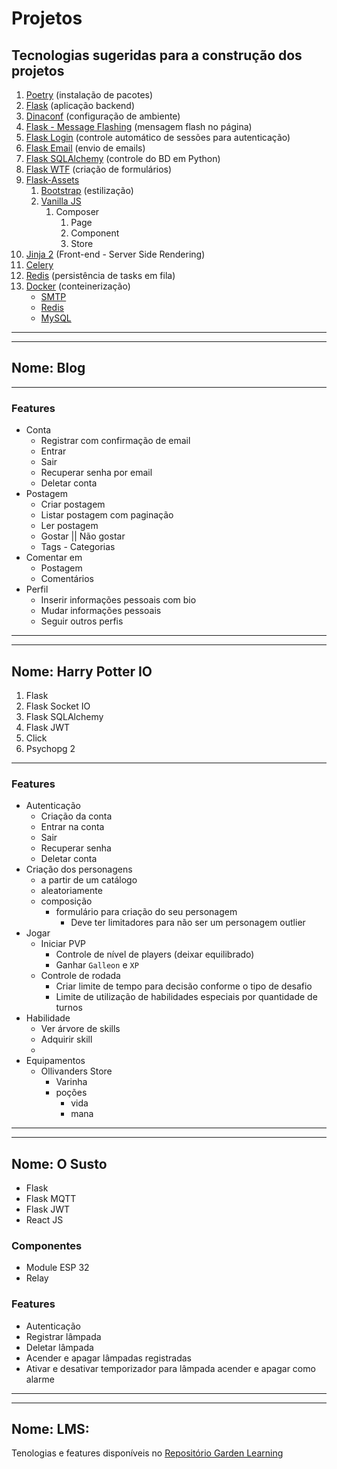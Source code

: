 # Projetos



## Tecnologias sugeridas para a construção dos projetos
1. [Poetry](https://www.poetry.com/) (instalação de pacotes)
2. [Flask](https://flask.palletsprojects.com/en/1.1.x/) (aplicação backend)
3. [Dinaconf](https://www.dynaconf.com/) (configuração de ambiente)
4. [Flask - Message Flashing](https://flask.palletsprojects.com/en/1.1.x/patterns/flashing/) (mensagem flash no página)
5. [Flask Login](https://flask-login.readthedocs.io/en/latest/) (controle automático de sessões para autenticação)
6. [Flask Email](https://pythonhosted.org/flask-mail/) (envio de emails)
7. [Flask SQLAlchemy](https://flask-sqlalchemy.palletsprojects.com/en/2.x/) (controle do BD em Python)
8. [Flask WTF](https://flask-wtf.readthedocs.io/en/stable/) (criação de formulários)
9. [Flask-Assets](https://flask-assets.readthedocs.io/en/latest/)
   1. [Bootstrap](https://getbootstrap.com/) (estilização)
   2. [Vanilla JS](http://vanilla-js.com/)
      1. Composer
         1. Page
         2. Component
         3. Store
10. [Jinja 2](https://jinja2docs.readthedocs.io/en/stable/) (Front-end - Server Side Rendering)
11. [Celery](https://docs.celeryproject.org/en/stable/getting-started/introduction.html)
12. [Redis](https://redis.io/) (persistência de tasks em fila)
13. [Docker](https://docs.docker.com/) (conteinerização)
    * [SMTP](https://hub.docker.com/r/mailhog/mailhog)
    * [Redis](https://hub.docker.com/_/redis/)
    * [MySQL](https://hub.docker.com/_/mysql/)
----
----
## __Nome__: Blog
----
### Features
- Conta
    - Registrar com confirmação de email 
    - Entrar 
    - Sair 
    - Recuperar senha por email 
    - Deletar conta 
- Postagem
   - Criar postagem 
   - Listar postagem com paginação 
   - Ler postagem 
   - Gostar || Não gostar 
   - Tags - Categorias 
- Comentar em
   - Postagem 
   - Comentários 
- Perfil
   - Inserir informações pessoais com bio 
   - Mudar informações pessoais 
   - Seguir outros perfis 

----
----

## __Nome__: Harry Potter IO
1. Flask
2. Flask Socket IO
3. Flask SQLAlchemy
4. Flask JWT
5. Click
6. Psychopg 2
----
### Features
- Autenticação
    - Criação da conta
    - Entrar na conta
    - Sair
    - Recuperar senha
    - Deletar conta
- Criação dos personagens 
  - a partir de um catálogo
  - aleatoriamente
  - composição
    - formulário para criação do seu personagem
      - Deve ter limitadores para não ser um personagem outlier
- Jogar
    - Iniciar PVP
      - Controle de nível de players (deixar equilibrado)
      - Ganhar `Galleon` e `XP`
    - Controle de rodada
      - Criar limite de tempo para decisão conforme o tipo de desafio
      - Limite de utilização de habilidades especiais por quantidade de turnos
- Habilidade
    - Ver árvore de skills
    - Adquirir skill
    - 
- Equipamentos
  - Ollivanders Store
    - Varinha
    - poções
      - vida
      - mana

----
----

## __Nome__: O Susto
- Flask
- Flask MQTT
- Flask JWT
- React JS

### Componentes
- Module ESP 32
- Relay

### Features
- Autenticação
- Registrar lâmpada
- Deletar lâmpada
- Acender e apagar lâmpadas registradas
- Ativar e desativar temporizador para lâmpada acender e apagar como alarme

----
----

## __Nome__: LMS: 
Tenologias e features disponíveis no [Repositório Garden Learning](https://github.com/Garden-Projects/garden_learning)


